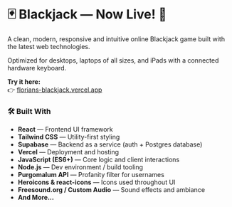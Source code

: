 # 🃏 Blackjack — Now Live! 🎉

A clean, modern, responsive and intuitive online Blackjack game built with the latest web technologies.

Optimized for desktops, laptops of all sizes, and iPads with a connected hardware keyboard.

**Try it here:**  
👉 [florians-blackjack.vercel.app](https://florians-blackjack.vercel.app)

### 🛠 Built With

- **React** — Frontend UI framework
- **Tailwind CSS** — Utility-first styling
- **Supabase** — Backend as a service (auth + Postgres database)
- **Vercel** — Deployment and hosting
- **JavaScript (ES6+)** — Core logic and client interactions
- **Node.js** — Dev environment / build tooling
- **Purgomalum API** — Profanity filter for usernames
- **Heroicons & react-icons** — Icons used throughout UI
- **Freesound.org / Custom Audio** — Sound effects and ambiance
- **And More...**
